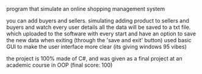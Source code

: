 program that simulate an online shopping management system

you can add buyers and sellers. simulating adding product to sellers and buyers and watch every user details
all the data will be saved to a txt file. which uploaded to the software with every start and have an option to save the new data when exiting (through the 'save and exit' button)
used basic GUI to make the user interface more clear (its giving windows 95 vibes)

the project is 100% made of C#, and was given as a final project at an academic course in OOP (final score: 100) 
